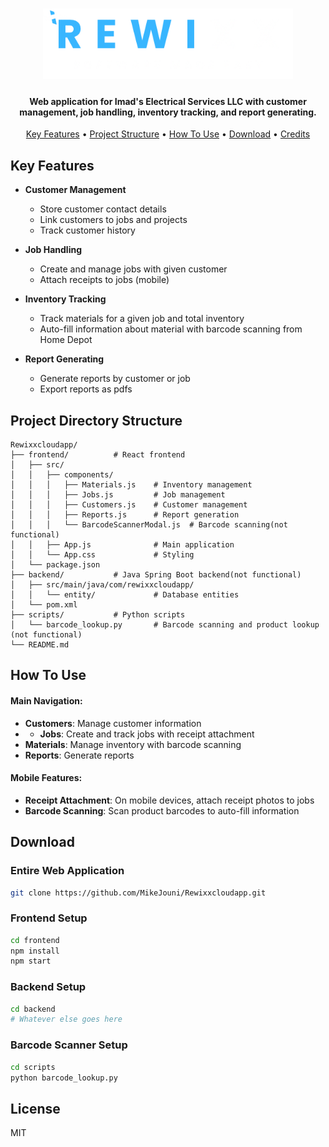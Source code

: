 <h1 align="center">
  <a href="RewixxCloudApp"><img src="https://github.com/MikeJouni/Rewixxcloudapp/blob/zain/assets/images/rewixx_logo.png" width="400" > </a>
</h1>
<h4 align="center">Web application for Imad's Electrical Services LLC with customer management, job handling, inventory tracking, and report generating.</h4>

<p align="center">
  <a href="#key-features">Key Features</a> •
  <a href="#project-structure">Project Structure</a> •
  <a href="#how-to-use">How To Use</a> •
  <a href="#download">Download</a> •
  <a href="#credits">Credits</a> 
</p>

## Key Features

* **Customer Management**
  - Store customer contact details
  - Link customers to jobs and projects
  - Track customer history

* **Job Handling**
  - Create and manage jobs with given customer
  - Attach receipts to jobs (mobile)

* **Inventory Tracking** 
  - Track materials for a given job and total inventory
  - Auto-fill information about material with barcode scanning from Home Depot
  
* **Report Generating** 
  - Generate reports by customer or job
  - Export reports as pdfs

## Project Directory Structure

```
Rewixxcloudapp/
├── frontend/          # React frontend 
│   ├── src/
│   │   ├── components/
│   │   │   ├── Materials.js    # Inventory management
│   │   │   ├── Jobs.js         # Job management
│   │   │   ├── Customers.js    # Customer management
│   │   │   ├── Reports.js      # Report generation
│   │   │   └── BarcodeScannerModal.js  # Barcode scanning(not functional)
│   │   ├── App.js              # Main application
│   │   └── App.css             # Styling
│   └── package.json
├── backend/           # Java Spring Boot backend(not functional)
│   ├── src/main/java/com/rewixxcloudapp/
│   │   └── entity/             # Database entities
│   └── pom.xml
├── scripts/           # Python scripts
│   └── barcode_lookup.py       # Barcode scanning and product lookup (not functional)
└── README.md          
```

## How To Use


#### Main Navigation:
* **Customers**: Manage customer information
* * **Jobs**: Create and track jobs with receipt attachment
* **Materials**: Manage inventory with barcode scanning
* **Reports**: Generate reports

#### Mobile Features:
* **Receipt Attachment**: On mobile devices, attach receipt photos to jobs
* **Barcode Scanning**: Scan product barcodes to auto-fill information

## Download

### Entire Web Application
```bash
git clone https://github.com/MikeJouni/Rewixxcloudapp.git
```

### Frontend Setup
```bash
cd frontend
npm install
npm start
```

### Backend Setup
```bash
cd backend
# Whatever else goes here
```

### Barcode Scanner Setup
```bash
cd scripts
python barcode_lookup.py
```

## License

MIT 
